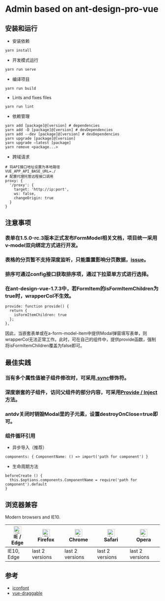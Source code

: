 # Admin based on ant-design-pro-vue

## 安装和运行
- 安装依赖
```
yarn install
```

- 开发模式运行
```
yarn run serve
```

- 编译项目
```
yarn run build
```

- Lints and fixes files
```
yarn run lint
```

- 依赖管理
```
yarn add [package]@[version] # dependencies
yarn add -D [package]@[version] # devDependencies
yarn add --dev [package]@[version] # devDependencies
yarn upgrade [package]@[version]
yarn upgrade –latest [package]
yarn remove <package...>
```

- 跨域请求
```
# 将API接口地址设置为本地路径
VUE_APP_API_BASE_URL=./
# 配置代理托管远程接口调用
proxy: {
  '/proxy': {
    target: 'http://ip:port',
    ws: false,
    changeOrigin: true
  }
}
```

## 注意事项

### 表单在1.5.0-rc.3版本正式发布FormModel相关文档，项目统一采用v-model双向绑定方式进行开发。

### 表格的分页暂不支持深度监听，只能重置影响分页数据，[issue](https://github.com/vueComponent/ant-design-vue/issues/70)。

### 排序可通过config接口获取排序项，通过下拉菜单方式进行选择。

### 在ant-design-vue-1.7.3中，若FormItem的isFormItemChildren为true时，wrapperCol不生效。
```
provide: function provide() {
  return {
    isFormItemChildren: true
  };
},
```
因此，当嵌套表单或在a-form-model-item中提供Modal弹窗填写表单，则wrapperCol无法正常工作。此时，可在自己的组件中，提供provide函数，强制将isFormItemChildren覆盖为false即可。

## 最佳实践

### 当有多个属性值被子组件修改时，可采用[.sync](https://cn.vuejs.org/v2/guide/components-custom-events.html#sync-%E4%BF%AE%E9%A5%B0%E7%AC%A6)修饰符。

### 深度嵌套的子组件，访问父组件的部分内容，可采用[Provide / Inject](https://v3.cn.vuejs.org/guide/component-provide-inject.html)方法。

### antdv关闭时销毁Modal里的子元素，设置destroyOnClose=true即可。

### 组件循环引用

- 异步导入（推荐）
```
components: { ComponentName: () => import('path for component') }
```
- 生命周期方法
```
beforeCreate () {
  this.$options.components.ComponentName = require('path for component').default
}
```

## 浏览器兼容

Modern browsers and IE10.

| [<img src="https://raw.githubusercontent.com/alrra/browser-logos/master/src/edge/edge_48x48.png" alt="IE / Edge" width="24px" height="24px" />](http://godban.github.io/browsers-support-badges/)</br>IE / Edge | [<img src="https://raw.githubusercontent.com/alrra/browser-logos/master/src/firefox/firefox_48x48.png" alt="Firefox" width="24px" height="24px" />](http://godban.github.io/browsers-support-badges/)</br>Firefox | [<img src="https://raw.githubusercontent.com/alrra/browser-logos/master/src/chrome/chrome_48x48.png" alt="Chrome" width="24px" height="24px" />](http://godban.github.io/browsers-support-badges/)</br>Chrome | [<img src="https://raw.githubusercontent.com/alrra/browser-logos/master/src/safari/safari_48x48.png" alt="Safari" width="24px" height="24px" />](http://godban.github.io/browsers-support-badges/)</br>Safari | [<img src="https://raw.githubusercontent.com/alrra/browser-logos/master/src/opera/opera_48x48.png" alt="Opera" width="24px" height="24px" />](http://godban.github.io/browsers-support-badges/)</br>Opera |
| --- | --- | --- | --- | --- |
| IE10, Edge | last 2 versions | last 2 versions | last 2 versions | last 2 versions |

## 参考

- [iconfont](https://www.iconfont.cn/)
- [vue-draggable](http://www.itxst.com/vue-draggable/tutorial.html)
